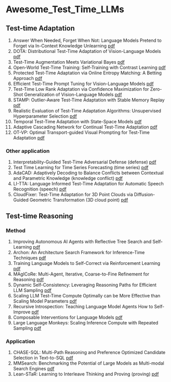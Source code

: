 # Awesome_Test_Time_LLMs

## Test-time Adaptation
1. Answer When Needed, Forget When Not: Language Models Pretend to Forget via In-Context Knowledge Unlearning [pdf](https://arxiv.org/pdf/2410.00382)
2. DOTA: Distributional Test-Time Adaptation of Vision-Language Models [pdf](https://arxiv.org/pdf/2409.19375)
3. Test-Time Augmentation Meets Variational Bayes [pdf](https://arxiv.org/pdf/2409.12587)
4. Open-World Test-Time Training: Self-Training with Contrast Learning [pdf](https://arxiv.org/pdf/2409.09591)
5. Protected Test-Time Adaptation via Online Entropy Matching: A Betting Approach [pdf](https://arxiv.org/pdf/2408.07511)
6. Efficient Test-Time Prompt Tuning for Vision-Language Models [pdf](https://arxiv.org/pdf/2408.05775)
7. Test-Time Low Rank Adaptation via Confidence Maximization for Zero-Shot Generalization of Vision-Language Models [pdf](https://arxiv.org/pdf/2407.15913)
8. STAMP: Outlier-Aware Test-Time Adaptation with Stable Memory Replay [pdf](https://arxiv.org/pdf/2407.15773)
9. Realistic Evaluation of Test-Time Adaptation Algorithms: Unsupervised Hyperparameter Selection [pdf](https://arxiv.org/pdf/2407.14231)
10. Temporal Test-Time Adaptation with State-Space Models [pdf](https://arxiv.org/pdf/2407.12492)
11. Adaptive Cascading Network for Continual Test-Time Adaptation [pdf](https://arxiv.org/pdf/2407.12240)
12. OT-VP: Optimal Transport-guided Visual Prompting for Test-Time Adaptation [pdf](https://arxiv.org/pdf/2407.09498)

### Other application
1. Interpretability-Guided Test-Time Adversarial Defense (defense) [pdf](https://arxiv.org/pdf/2409.15190)
2. Test Time Learning for Time Series Forecasting (time series) [pdf](https://arxiv.org/pdf/2409.14012)
3. AdaCAD: Adaptively Decoding to Balance Conflicts between Contextual and Parametric Knowledge (knowledge conflict) [pdf](https://arxiv.org/pdf/2409.07394)
4. LI-TTA: Language Informed Test-Time Adaptation for Automatic Speech Recognition (speech) [pdf](https://arxiv.org/pdf/2408.05769)
5. CloudFixer: Test-Time Adaptation for 3D Point Clouds via Diffusion-Guided Geometric Transformation (3D cloud point) [pdf](https://arxiv.org/pdf/2407.16193)

## Test-time Reasoning
### Method
1. Improving Autonomous AI Agents with Reflective Tree Search and Self-Learning [pdf](https://arxiv.org/pdf/2410.02052)
2. Archon: An Architecture Search Framework for Inference-Time Techniques [pdf](https://arxiv.org/pdf/2409.15254)
3. Training Language Models to Self-Correct via Reinforcement Learning [pdf](https://arxiv.org/pdf/2409.12917)
4. MAgICoRe: Multi-Agent, Iterative, Coarse-to-Fine Refinement for Reasoning [pdf](https://arxiv.org/pdf/2409.12147)
5. Dynamic Self-Consistency: Leveraging Reasoning Paths for Efficient LLM Sampling [pdf](https://arxiv.org/pdf/2408.17017)
6. Scaling LLM Test-Time Compute Optimally can be More Effective than Scaling Model Parameters [pdf](https://arxiv.org/pdf/2408.03314)
7. Recursive Introspection: Teaching Language Model Agents How to Self-Improve [pdf](https://arxiv.org/pdf/2407.18219)
8. Composable Interventions for Language Models [pdf](https://arxiv.org/pdf/2407.06483)
9. Large Language Monkeys: Scaling Inference Compute with Repeated Sampling [pdf](https://arxiv.org/pdf/2407.21787)


### Application
1. CHASE-SQL: Multi-Path Reasoning and Preference Optimized Candidate Selection in Text-to-SQL [pdf](https://arxiv.org/pdf/2410.01943)
2. MMSearch: Benchmarking the Potential of Large Models as Multi-modal Search Engines [pdf](https://arxiv.org/pdf/2409.12959)
3. Lean-STaR: Learning to Interleave Thinking and Proving (proving) [pdf](https://arxiv.org/pdf/2407.10040)
